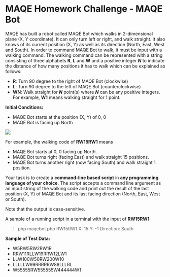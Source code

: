 
# MAQE Homework Challenge - MAQE Bot

MAQE has built a robot called MAQE Bot which walks in 2-dimensional plane (X, Y coordinate). It can only turn left or right, and walk straight. It also knows of its current position (X, Y) as well as its direction (North, East, West and South). In order to command MAQE Bot to walk, it must be input with a walking command. The walking command can be represented with a string consisting of three alphabets  **R**,  **L**  and  **W**  and a positive integer  **_N_**  to indicate the distance of how many positions it has to walk which can be explained as follows:

-   **R**: Turn 90 degree to the right of MAQE Bot (clockwise)
-   **L**: Turn 90 degree to the left of MAQE Bot (counterclockwise)
-   **WN**: Walk straight for  **_N_**  point(s) where  **_N_**  can be any positive integers. For example,  **W1**  means walking straight for 1 point.

**Initial Conditions:**

-   MAQE Bot starts at the position (X, Y) of 0, 0
-   MAQE Bot is facing up North

![](http://maqe.github.io/img/maqe-bot-diagram.png)

For example, the walking code of  **RW15RW1**  means

-   MAQE Bot starts at 0, 0 facing up North.
-   MAQE Bot turns right (facing East) and walk straight 15 positions.
-   MAQE Bot turns another right (now facing South) and walk straight 1 position.

Your task is to create a  **command-line based script**  in  **any programming language of your choice**. The script accepts a command line argument as an input string of the walking code and print out the result of the last position (X, Y) of MAQE Bot and its last facing direction (North, East, West or South).

Note that the output is case-sensitive.

A sample of a running script in a terminal with the input of  **RW15RW1**:

> php maqebot.php RW15RW1
> X: 15 Y: -1 Direction: South

**Sample of Test Data:**

-   W5RW5RW2RW1R
-   RRW11RLLW19RRW12LW1
-   LLW100W50RW200W10
-   LLLLLW99RRRRRW88LLLRL
-   W55555RW555555W444444W1

